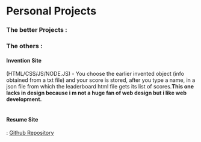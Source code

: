 <h1>Personal Projects</h1>
<h3>The better Projects : </h3>



<h3>The others : </h3>
<h4>Invention Site</h4>(HTML/CSS/JS/NODE.JS) - You choose the earlier invented object (info obtained from a txt file) and your score is stored, after you type a name, in a json file from which the leaderboard html file gets its list of scores.<strong>This one lacks in design because i m not a huge fan of web design but i like web development.</strong><br><br>
<h4>Resume Site</h4> : <a href="https://github.com/PaulVLAD22/PaulVLAD22.github.io">Github Repository</a>


